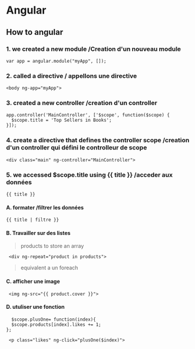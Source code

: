 # Angular

## How to angular

### 1. we created a new module /Creation d'un nouveau module
```
var app = angular.module("myApp", []);
```

### 2. called a directive / appellons une directive
```
<body ng-app="myApp">

```

### 3. created a new controller /creation d'un controller
```
app.controller('MainController', ['$scope', function($scope) { 
  $scope.title = 'Top Sellers in Books'; 
}]);
```

### 4. create a directive that defines the controller scope /creation d'un controller qui défini le controlleur de scope
```
<div class="main" ng-controller="MainController">
```

###  5. we accessed $scope.title using {{ title }} /acceder aux données
```
{{ title }}
```

####  A. formater /filtrer les données

>
```
{{ title | filtre }}
```
>
####  B. Travailler sur des listes

> products to store an array 
```
 <div ng-repeat="product in products">
```
> equivalent a un foreach

####  C. afficher une image

>
```
 <img ng-src="{{ product.cover }}"> 
```
>

####  D. utuliser une fonction

>
```
  $scope.plusOne= function(index){ 
  $scope.products[index].likes += 1; 
}; 
```
>

>
```
 <p class="likes" ng-click="plusOne($index)">

```
>
